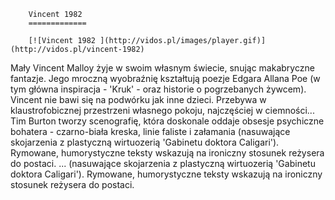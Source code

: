 
        Vincent 1982 
        =============
        
        [![Vincent 1982 ](http://vidos.pl/images/player.gif)](http://vidos.pl/vincent-1982)
        
        
 Mały Vincent Malloy żyje w swoim własnym świecie, snując makabryczne fantazje. Jego mroczną wyobraźnię kształtują poezje Edgara Allana Poe (w tym główna inspiracja - 'Kruk' - oraz historie o pogrzebanych żywcem). Vincent nie bawi się na podwórku jak inne dzieci. Przebywa w klaustrofobicznej przestrzeni własnego pokoju, najczęściej w ciemności... Tim Burton tworzy scenografię, która doskonale oddaje obsesje psychiczne bohatera - czarno-biała kreska, linie faliste i załamania (nasuwające skojarzenia z plastyczną wirtuozerią 'Gabinetu doktora Caligari'). Rymowane, humorystyczne teksty wskazują na ironiczny stosunek reżysera do postaci.  ... (nasuwające skojarzenia z plastyczną wirtuozerią 'Gabinetu doktora Caligari'). Rymowane, humorystyczne teksty wskazują na ironiczny stosunek reżysera do postaci.
    